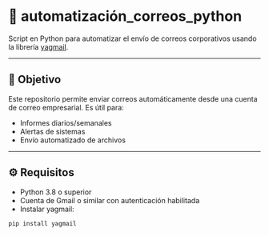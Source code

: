 # 📧 automatización_correos_python

Script en Python para automatizar el envío de correos corporativos usando la librería [yagmail](https://github.com/kootenpv/yagmail).

---

## 🎯 Objetivo

Este repositorio permite enviar correos automáticamente desde una cuenta de correo empresarial. Es útil para:
- Informes diarios/semanales
- Alertas de sistemas
- Envío automatizado de archivos

---

## ⚙️ Requisitos

- Python 3.8 o superior
- Cuenta de Gmail o similar con autenticación habilitada
- Instalar yagmail:

```bash
pip install yagmail
